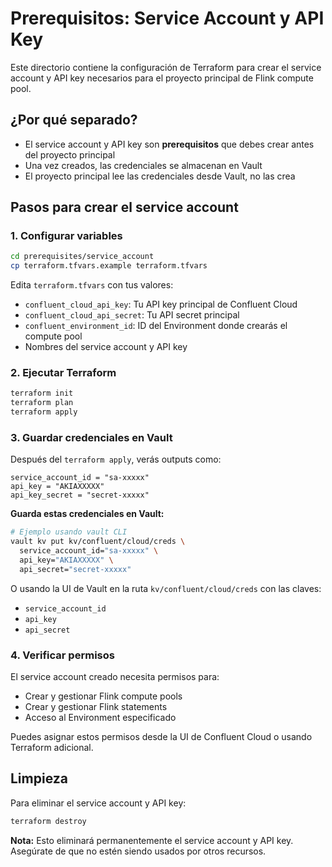 # Prerequisitos: Service Account y API Key

Este directorio contiene la configuración de Terraform para crear el service account y API key necesarios para el proyecto principal de Flink compute pool.

## ¿Por qué separado?

- El service account y API key son **prerequisitos** que debes crear antes del proyecto principal
- Una vez creados, las credenciales se almacenan en Vault
- El proyecto principal lee las credenciales desde Vault, no las crea

## Pasos para crear el service account

### 1. Configurar variables

```bash
cd prerequisites/service_account
cp terraform.tfvars.example terraform.tfvars
```

Edita `terraform.tfvars` con tus valores:
- `confluent_cloud_api_key`: Tu API key principal de Confluent Cloud
- `confluent_cloud_api_secret`: Tu API secret principal
- `confluent_environment_id`: ID del Environment donde crearás el compute pool
- Nombres del service account y API key

### 2. Ejecutar Terraform

```bash
terraform init
terraform plan
terraform apply
```

### 3. Guardar credenciales en Vault

Después del `terraform apply`, verás outputs como:
```
service_account_id = "sa-xxxxx"
api_key = "AKIAXXXXX"
api_key_secret = "secret-xxxxx"
```

**Guarda estas credenciales en Vault:**

```bash
# Ejemplo usando vault CLI
vault kv put kv/confluent/cloud/creds \
  service_account_id="sa-xxxxx" \
  api_key="AKIAXXXXX" \
  api_secret="secret-xxxxx"
```

O usando la UI de Vault en la ruta `kv/confluent/cloud/creds` con las claves:
- `service_account_id`
- `api_key` 
- `api_secret`

### 4. Verificar permisos

El service account creado necesita permisos para:
- Crear y gestionar Flink compute pools
- Crear y gestionar Flink statements
- Acceso al Environment especificado

Puedes asignar estos permisos desde la UI de Confluent Cloud o usando Terraform adicional.

## Limpieza

Para eliminar el service account y API key:

```bash
terraform destroy
```

**Nota:** Esto eliminará permanentemente el service account y API key. Asegúrate de que no estén siendo usados por otros recursos.
